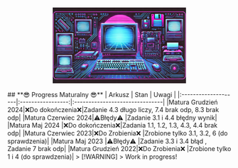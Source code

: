 <p align="center"> 
  <br/>
  <img src="/logo.png" alt="Matura Informatyka Wojciech" width="300"></a>
  <br/>
</p>
## **😎 Progress Maturalny 😎**
|        Arkusz       |       Stan        |              Uwagi             |
|:--------------------|:-----------------:|:-------------------------------|
|Matura Grudzień 2024|❌Do dokończenia❌|Zadanie 4.3 długo liczy, 7.4 brak odp, 8.3 brak odp|
|Matura Czerwiec 2024|⚠️Błędy⚠️         |Zadanie 3.1 i 4.4 błędny wynik|
|Matura Maj 2024     |❌Do dokończenia❌|Zadania 1.1, 1.2, 1.3, 4.3, 4.4 brak odp|
|Matura Czerwiec 2023|❌Do Zrobienia❌  |Zrobione tylko 3.1, 3.2, 6 (do sprawdzenia)|
|Matura Maj 2023     |⚠️Błędy⚠️         |Zadanie 3.3 i 3.4 błąd , Zadanie 7 brak odp|
|Matura Grudzień 2022|❌Do Zrobienia❌  |Zrobione tylko 1 i 4 (do sprawdzenia)|
> [!WARNING]
> Work in progress!